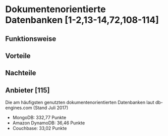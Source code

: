 # Dokumentenorientierte Datenbanken [1-2,13-14,72,108-114]


## Funktionsweise


## Vorteile


## Nachteile


## Anbieter [115]
Die am häufigsten genutzten dokumentenorientierten Datenbanken laut db-engines.com (Stand Juli 2017)

* MongoDB: 332,77 Punkte
* Amazon DynamoDB: 36,46 Punkte
* Couchbase: 33,02 Punkte